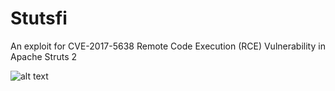 # Stutsfi
An exploit for CVE-2017-5638 Remote Code Execution (RCE) Vulnerability in Apache Struts 2

![alt text](https://raw.githubusercontent.com/SpiderMate/Stutsfi/master/demo.png "Stutsfi Exploit")
